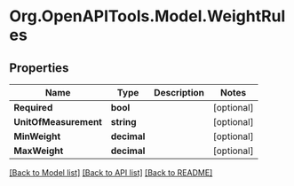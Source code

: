 
# Org.OpenAPITools.Model.WeightRules

## Properties

Name | Type | Description | Notes
------------ | ------------- | ------------- | -------------
**Required** | **bool** |  | [optional] 
**UnitOfMeasurement** | **string** |  | [optional] 
**MinWeight** | **decimal** |  | [optional] 
**MaxWeight** | **decimal** |  | [optional] 

[[Back to Model list]](../README.md#documentation-for-models)
[[Back to API list]](../README.md#documentation-for-api-endpoints)
[[Back to README]](../README.md)


